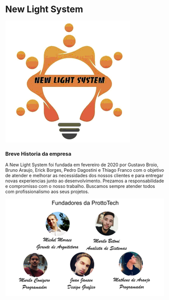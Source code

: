 # New Light System
![logo](https://raw.githubusercontent.com/NEWLIGHTSYSTEM/NEWLIGHTSYSTEM/master/new.bmp)
### Breve Historia da empresa
   A New Light System foi fundada em fevereiro de 2020 por Gustavo Broio, Bruno Araujo, Erick Borges, Pedro Dagostini e Thiago Franco com o objetivo de atender e melhorar as necessidades dos nossos clientes e para entregar novas experiencias junto ao desenvolvimento. Prezamos a responsabilidade e compromisso com o nosso trabalho. Buscamos sempre atender todos com profissionalismo aos seus projetos.

![logo](https://raw.githubusercontent.com/protto-tech/grupoprottotech/master/fundadores.bmp)
